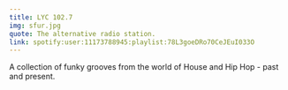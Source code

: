 ```yaml
---
title: LYC 102.7
img: sfur.jpg
quote: The alternative radio station.
link: spotify:user:11173788945:playlist:78L3goeDRo70CeJEuI033O 
---
```


A collection of funky grooves from the world of House and Hip Hop - past and present. 